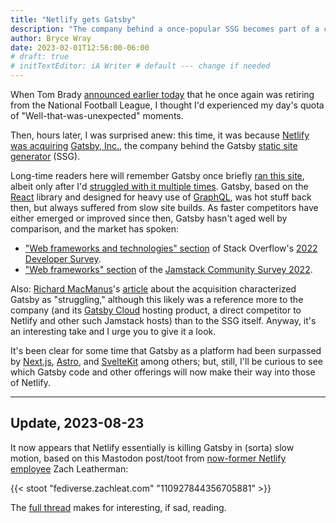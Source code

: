 ```yaml
---
title: "Netlify gets Gatsby"
description: "The company behind a once-popular SSG becomes part of a competitor’s arsenal."
author: Bryce Wray
date: 2023-02-01T12:56:00-06:00
# draft: true
# initTextEditor: iA Writer # default --- change if needed
---
```


When Tom Brady [announced earlier today](https://www.espn.com/nfl/story/_/id/35568868/tom-brady-says-retiring-football-good) that he once again was retiring from the National Football League, I thought I'd experienced my day's quota of "Well-that-was-unexpected" moments.

Then, hours later, I was surprised anew: this time, it was because [Netlify](https://www.netlify.com) [was acquiring](https://www.netlify.com/press/netlify-acquires-gatsby-inc-to-accelerate-adoption-of-composable-web-architectures/) [Gatsby, Inc.](https://gatsbyjs.com), the company behind the Gatsby [static site generator](https://jamstack.org/generators) (SSG).

<!--more-->

Long-time readers here will remember Gatsby once briefly [ran this site](/posts/2019/10/now-gatsby-geezer/), albeit only after I'd [struggled with it multiple times](/posts/2019/12/sorta-strange-ssg-trip/). Gatsby, based on the [React](https://reactjs.org) library and designed for heavy use of [GraphQL](https://graphql.org), was hot stuff back then, but always suffered from slow site builds. As faster competitors have either emerged or improved since then, Gatsby hasn't aged well by comparison, and the market has spoken:

- ["Web frameworks and technologies" section](https://survey.stackoverflow.co/2022/#section-most-loved-dreaded-and-wanted-web-frameworks-and-technologies) of Stack Overflow's [2022 Developer Survey](https://survey.stackoverflow.co/2022/).
- ["Web frameworks" section](https://jamstack.org/survey/2022/#web-frameworks) of the [Jamstack Community Survey 2022](https://jamstack.org/survey/2022/).

Also: [Richard MacManus](https://thenewstack.io/author/richard/)'s [article](https://thenewstack.io/netlify-acquires-gatsby-its-struggling-jamstack-competitor/) about the acquisition characterized Gatsby as "struggling," although this likely was a reference more to the company (and its [Gatsby Cloud](https://www.gatsbyjs.com/products/cloud/hosting) hosting product, a direct competitor to Netlify and other such Jamstack hosts) than to the SSG itself. Anyway, it's an interesting take and I urge you to give it a look.

It's been clear for some time that Gatsby as a platform had been surpassed by [Next.js](https://nextjs.org), [Astro](https://astro.build), and [SvelteKit](https://kit.svelte.dev/) among others; but, still, I'll be curious to see which Gatsby code and other offerings will now make their way into those of Netlify.

----

## Update, 2023-08-23

It now appears that Netlify essentially is killing Gatsby in (sorta) slow motion, based on this Mastodon post/toot from [now-former Netlify employee](/posts/2023/07/good-news-cloudcannon-eleventy/) Zach Leatherman:

{{< stoot "fediverse.zachleat.com" "110927844356705881" >}}

<!--
https://fediverse.zachleat.com/@zachleat/110927844356705881

Looks like the cat is out of the bag now, but still no official word from the company: https://twitter.com/FredKSchott/status/1693007599803752638

The top contributor to Gatsby: https://twitter.com/lekoarts_de/status/1685942410776342528

Another Gatsby employee: https://twitter.com/wardpeet/status/1693014604694061194

Saw also a public Slack post from the founder saying Gatsby was in “maintenance mode.”

[Twitter/X “box” with Fred K. Schott's image, from first link above]:

fks on X

There have been zero commits to the Gatsby repo in the last 24 days.

[Date of Zach's toot:]

1:29 PM • August 21, 2023 (UTC)

-->

The [full thread](https://fediverse.zachleat.com/@zachleat/110927844356705881) makes for interesting, if sad, reading.
